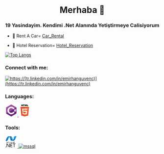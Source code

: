 <h1 align="center">Merhaba 👋</h1>
<h3 align="center">19 Yasindayim. Kendimi .Net Alanında Yetiştirmeye Calisiyorum</h3>

- 🔭 Rent A Car= [Car_Rental](https://github.com/emirhangvnc/ReCapProject)

- 🔭 Hotel Reservation= [Hotel_Reservation](https://github.com/emirhangvnc/HotelReservationProject)

[![Top Langs](https://github-readme-stats.vercel.app/api/top-langs/?username=emirhangvnc&layout=compact)](https://github.com/emirhangvnc/github-readme-stats)

<h3 align="left">Connect with me:</h3>
<p align="left">
<a href="https://linkedin.com/in/emirhanguvenc" target="blank"><img align="center" src="https://raw.githubusercontent.com/rahuldkjain/github-profile-readme-generator/master/src/images/icons/Social/linked-in-alt.svg" alt="https://[tr.linkedin.com/in/emirhanguvenc)](https://tr.linkedin.com/in/emirhanguvenc)" height="30" width="40" /></a>
</p>
</p>
<h3 align="left">Languages:</h3>
<p align="left"> <a href="https://www.w3schools.com/cs/" target="_blank" rel="noreferrer"> <img src="https://raw.githubusercontent.com/devicons/devicon/master/icons/csharp/csharp-original.svg" alt="csharp" width="40" height="40"/> </a>
<a href="https://www.w3.org/html/" target="_blank" rel="noreferrer"> <img src="https://raw.githubusercontent.com/devicons/devicon/master/icons/html5/html5-original-wordmark.svg" alt="html5" width="40" height="40"/> </a> </p>
<h3 align="left">Tools:</h3>
<a href="https://dotnet.microsoft.com/" target="_blank" rel="noreferrer"> <img src="https://raw.githubusercontent.com/devicons/devicon/master/icons/dot-net/dot-net-original-wordmark.svg" alt="dotnet" width="40" height="40"/> </a> <a href="https://www.microsoft.com/en-us/sql-server" target="_blank" rel="noreferrer"> <img src="https://www.svgrepo.com/show/303229/microsoft-sql-server-logo.svg" alt="mssql" width="40" height="40"/> </a>
